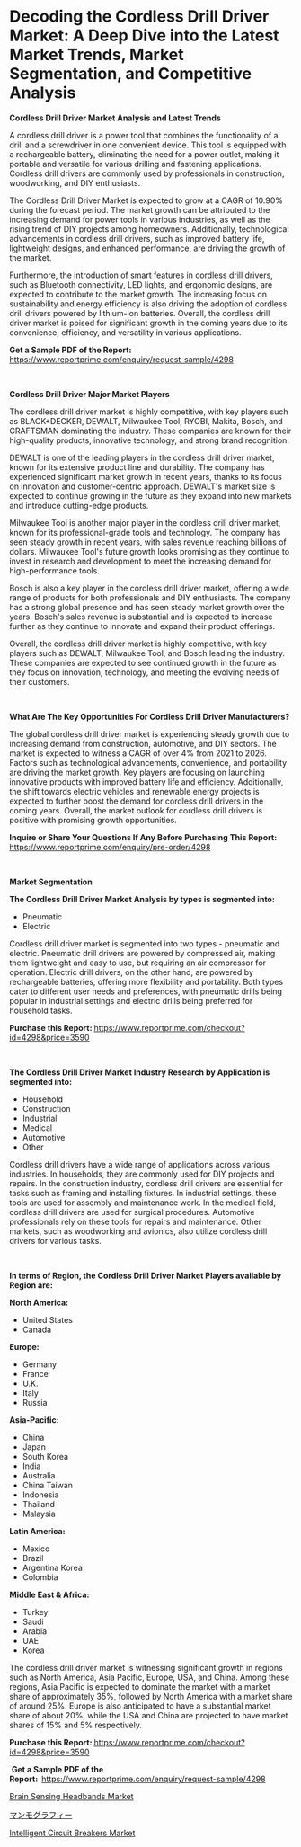<p><h1>Decoding the Cordless Drill Driver Market: A Deep Dive into the Latest Market Trends, Market Segmentation, and Competitive Analysis</h1></p><p><strong>Cordless Drill Driver Market Analysis and Latest Trends</strong></p>
<p><p>A cordless drill driver is a power tool that combines the functionality of a drill and a screwdriver in one convenient device. This tool is equipped with a rechargeable battery, eliminating the need for a power outlet, making it portable and versatile for various drilling and fastening applications. Cordless drill drivers are commonly used by professionals in construction, woodworking, and DIY enthusiasts.</p><p>The Cordless Drill Driver Market is expected to grow at a CAGR of 10.90% during the forecast period. The market growth can be attributed to the increasing demand for power tools in various industries, as well as the rising trend of DIY projects among homeowners. Additionally, technological advancements in cordless drill drivers, such as improved battery life, lightweight designs, and enhanced performance, are driving the growth of the market.</p><p>Furthermore, the introduction of smart features in cordless drill drivers, such as Bluetooth connectivity, LED lights, and ergonomic designs, are expected to contribute to the market growth. The increasing focus on sustainability and energy efficiency is also driving the adoption of cordless drill drivers powered by lithium-ion batteries. Overall, the cordless drill driver market is poised for significant growth in the coming years due to its convenience, efficiency, and versatility in various applications.</p></p>
<p><strong>Get a Sample PDF of the Report:&nbsp;</strong> <a href="https://www.reportprime.com/enquiry/request-sample/4298">https://www.reportprime.com/enquiry/request-sample/4298</a></p>
<p>&nbsp;</p>
<p><strong>Cordless Drill Driver Major Market Players</strong></p>
<p><p>The cordless drill driver market is highly competitive, with key players such as BLACK+DECKER, DEWALT, Milwaukee Tool, RYOBI, Makita, Bosch, and CRAFTSMAN dominating the industry. These companies are known for their high-quality products, innovative technology, and strong brand recognition.</p><p>DEWALT is one of the leading players in the cordless drill driver market, known for its extensive product line and durability. The company has experienced significant market growth in recent years, thanks to its focus on innovation and customer-centric approach. DEWALT's market size is expected to continue growing in the future as they expand into new markets and introduce cutting-edge products.</p><p>Milwaukee Tool is another major player in the cordless drill driver market, known for its professional-grade tools and technology. The company has seen steady growth in recent years, with sales revenue reaching billions of dollars. Milwaukee Tool's future growth looks promising as they continue to invest in research and development to meet the increasing demand for high-performance tools.</p><p>Bosch is also a key player in the cordless drill driver market, offering a wide range of products for both professionals and DIY enthusiasts. The company has a strong global presence and has seen steady market growth over the years. Bosch's sales revenue is substantial and is expected to increase further as they continue to innovate and expand their product offerings.</p><p>Overall, the cordless drill driver market is highly competitive, with key players such as DEWALT, Milwaukee Tool, and Bosch leading the industry. These companies are expected to see continued growth in the future as they focus on innovation, technology, and meeting the evolving needs of their customers.</p></p>
<p>&nbsp;</p>
<p><strong>What Are The Key Opportunities For Cordless Drill Driver Manufacturers?</strong></p>
<p><p>The global cordless drill driver market is experiencing steady growth due to increasing demand from construction, automotive, and DIY sectors. The market is expected to witness a CAGR of over 4% from 2021 to 2026. Factors such as technological advancements, convenience, and portability are driving the market growth. Key players are focusing on launching innovative products with improved battery life and efficiency. Additionally, the shift towards electric vehicles and renewable energy projects is expected to further boost the demand for cordless drill drivers in the coming years. Overall, the market outlook for cordless drill drivers is positive with promising growth opportunities.</p></p>
<p><strong>Inquire or Share Your Questions If Any Before Purchasing This Report:</strong> <a href="https://www.reportprime.com/enquiry/pre-order/4298">https://www.reportprime.com/enquiry/pre-order/4298</a></p>
<p>&nbsp;</p>
<p><strong>Market Segmentation</strong></p>
<p><strong>The Cordless Drill Driver Market Analysis by types is segmented into:</strong></p>
<p><ul><li>Pneumatic</li><li>Electric</li></ul></p>
<p><p>Cordless drill driver market is segmented into two types - pneumatic and electric. Pneumatic drill drivers are powered by compressed air, making them lightweight and easy to use, but requiring an air compressor for operation. Electric drill drivers, on the other hand, are powered by rechargeable batteries, offering more flexibility and portability. Both types cater to different user needs and preferences, with pneumatic drills being popular in industrial settings and electric drills being preferred for household tasks.</p></p>
<p><strong>Purchase this Report:&nbsp;</strong><a href="https://www.reportprime.com/checkout?id=4298&price=3590">https://www.reportprime.com/checkout?id=4298&price=3590</a></p>
<p>&nbsp;</p>
<p><strong>The Cordless Drill Driver Market Industry Research by Application is segmented into:</strong></p>
<p><ul><li>Household</li><li>Construction</li><li>Industrial</li><li>Medical</li><li>Automotive</li><li>Other</li></ul></p>
<p><p>Cordless drill drivers have a wide range of applications across various industries. In households, they are commonly used for DIY projects and repairs. In the construction industry, cordless drill drivers are essential for tasks such as framing and installing fixtures. In industrial settings, these tools are used for assembly and maintenance work. In the medical field, cordless drill drivers are used for surgical procedures. Automotive professionals rely on these tools for repairs and maintenance. Other markets, such as woodworking and avionics, also utilize cordless drill drivers for various tasks.</p></p>
<p>&nbsp;</p>
<p><strong>In terms of Region, the Cordless Drill Driver Market Players available by Region are:</strong></p>
<p>
    <p> <strong> North America: </strong>
        <ul>
            <li>United States</li>
            <li>Canada</li>
        </ul>
        </p> 
    <p> <strong> Europe: </strong>
        <ul>
            <li>Germany</li>
            <li>France</li>
            <li>U.K.</li>
            <li>Italy</li>
            <li>Russia</li>
        </ul>
        </p> 
    <p> <strong> Asia-Pacific: </strong>
        <ul>
            <li>China</li>
            <li>Japan</li>
            <li>South Korea</li>
            <li>India</li>
            <li>Australia</li>
            <li>China Taiwan</li>
            <li>Indonesia</li>
            <li>Thailand</li>
            <li>Malaysia</li>
        </ul>
        </p> 
    <p> <strong> Latin America: </strong>
        <ul>
            <li>Mexico</li>
            <li>Brazil</li>
            <li>Argentina Korea</li>
            <li>Colombia</li>
        </ul>
        </p> 
    <p> <strong> Middle East & Africa: </strong>
        <ul>
            <li>Turkey</li>
            <li>Saudi</li>
            <li>Arabia</li>
            <li>UAE</li>
            <li>Korea</li>
        </ul>
    </p>
    </p>
<p><p>The cordless drill driver market is witnessing significant growth in regions such as North America, Asia Pacific, Europe, USA, and China. Among these regions, Asia Pacific is expected to dominate the market with a market share of approximately 35%, followed by North America with a market share of around 25%. Europe is also anticipated to have a substantial market share of about 20%, while the USA and China are projected to have market shares of 15% and 5% respectively.</p></p>
<p><strong>Purchase this Report: </strong><a href="https://www.reportprime.com/checkout?id=4298&price=3590">https://www.reportprime.com/checkout?id=4298&price=3590</a></p>
<p>&nbsp;<strong>Get a Sample PDF of the Report:&nbsp;&nbsp;</strong><a href="https://www.reportprime.com/enquiry/request-sample/4298">https://www.reportprime.com/enquiry/request-sample/4298</a></p>
<p><strong></strong></p>
<p><p><a href="https://github.com/okotobwrhuteie/Market-Research-Report-List-1/blob/main/brain-sensing-headbands-market.md">Brain Sensing Headbands Market</a></p><p><a href="https://github.com/SarahFahey88/Market-Research-Report-List-1/blob/main/915716615097.md">マンモグラフィー</a></p><p><a href="https://github.com/myacatherineblakecaczo9vcsw/Market-Research-Report-List-2/blob/main/intelligent-circuit-breakers-market.md">Intelligent Circuit Breakers Market</a></p></p>